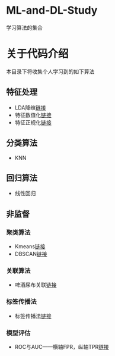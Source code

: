 # ML-and-DL-Study
学习算法的集合

# 关于代码介绍
本目录下将收集个人学习到的如下算法

## 特征处理
- LDA降维[链接](https://github.com/rovesoul/ML-and-DL-Study/blob/master/LDA%E9%99%8D%E7%BB%B4.py)
- 特征数值化[链接](https://github.com/rovesoul/ML-and-DL-Study/blob/master/%E7%89%B9%E5%BE%81%E6%95%B0%E5%80%BC%E5%8C%96.py)
- 特征正规化[链接](https://github.com/rovesoul/ML-and-DL-Study/blob/master/%E7%89%B9%E5%BE%81%E6%AD%A3%E8%A7%84%E5%8C%96.py)

## 分类算法
- KNN


## 回归算法
- 线性回归

## 非监督
### 聚类算法
- Kmeans[链接](https://github.com/rovesoul/ML-and-DL-Study/blob/master/K-Means.py)
- DBSCAN[链接](https://github.com/rovesoul/ML-and-DL-Study/blob/master/DBSCAN.py)

### 关联算法
- 啤酒尿布关联[链接](https://github.com/rovesoul/ML-and-DL-Study/blob/master/%E5%85%B3%E8%81%94%E8%A7%84%E5%88%99.py)

### 标签传播法
- 标签传播法[链接](https://github.com/rovesoul/ML-and-DL-Study/blob/master/%E9%9D%9E%E7%9B%91%E7%9D%A3-%E6%A0%87%E7%AD%BE%E4%BC%A0%E6%92%AD%E6%B3%95.py)

### 模型评估
- ROC与AUC——横轴FPR，纵轴TPR[链接](https://github.com/rovesoul/ML-and-DL-Study/blob/master/ROC%26AUC%E5%9B%BE.py)
